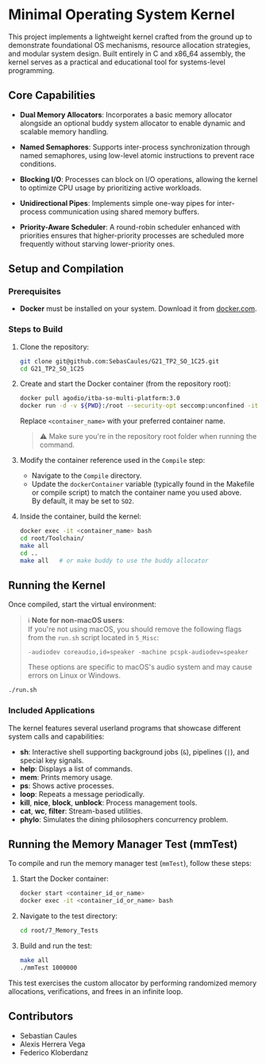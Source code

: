 

# Minimal Operating System Kernel

This project implements a lightweight kernel crafted from the ground up to demonstrate foundational OS mechanisms, resource allocation strategies, and modular system design. Built entirely in C and x86_64 assembly, the kernel serves as a practical and educational tool for systems-level programming.

## Core Capabilities

- **Dual Memory Allocators**: Incorporates a basic memory allocator alongside an optional buddy system allocator to enable dynamic and scalable memory handling.

- **Named Semaphores**: Supports inter-process synchronization through named semaphores, using low-level atomic instructions to prevent race conditions.

- **Blocking I/O**: Processes can block on I/O operations, allowing the kernel to optimize CPU usage by prioritizing active workloads.

- **Unidirectional Pipes**: Implements simple one-way pipes for inter-process communication using shared memory buffers.

- **Priority-Aware Scheduler**: A round-robin scheduler enhanced with priorities ensures that higher-priority processes are scheduled more frequently without starving lower-priority ones.

## Setup and Compilation

### Prerequisites
- **Docker** must be installed on your system. Download it from [docker.com](https://www.docker.com/).

### Steps to Build

1. Clone the repository:
   ```bash
   git clone git@github.com:SebasCaules/G21_TP2_SO_1C25.git
   cd G21_TP2_SO_1C25
   ```

2. Create and start the Docker container (from the repository root):
   ```bash
   docker pull agodio/itba-so-multi-platform:3.0
   docker run -d -v ${PWD}:/root --security-opt seccomp:unconfined -it --name <container_name> agodio/itba-so-multi-platform:3.0
   ```
   Replace `<container_name>` with your preferred container name.

   > ⚠️ Make sure you're in the repository root folder when running the command.

3. Modify the container reference used in the `Compile` step:
   - Navigate to the `Compile` directory.
   - Update the `dockerContainer` variable (typically found in the Makefile or compile script) to match the container name you used above.  
     By default, it may be set to `SO2`.

4. Inside the container, build the kernel:
   ```bash
   docker exec -it <container_name> bash
   cd root/Toolchain/
   make all
   cd ..
   make all   # or make buddy to use the buddy allocator
   ```

## Running the Kernel


Once compiled, start the virtual environment:

> ℹ️ **Note for non-macOS users**:  
> If you're not using macOS, you should remove the following flags from the `run.sh` script located in `5_Misc`:
> ```
> -audiodev coreaudio,id=speaker -machine pcspk-audiodev=speaker
> ```
> These options are specific to macOS's audio system and may cause errors on Linux or Windows.

```bash
./run.sh
```

### Included Applications

The kernel features several userland programs that showcase different system calls and capabilities:

- **sh**: Interactive shell supporting background jobs (`&`), pipelines (`|`), and special key signals.
- **help**: Displays a list of commands.
- **mem**: Prints memory usage.
- **ps**: Shows active processes.
- **loop**: Repeats a message periodically.
- **kill**, **nice**, **block**, **unblock**: Process management tools.
- **cat**, **wc**, **filter**: Stream-based utilities.
- **phylo**: Simulates the dining philosophers concurrency problem.

## Running the Memory Manager Test (mmTest)

To compile and run the memory manager test (`mmTest`), follow these steps:

1. Start the Docker container:
   ```bash
   docker start <container_id_or_name>
   docker exec -it <container_id_or_name> bash
   ```

2. Navigate to the test directory:
   ```bash
   cd root/7_Memory_Tests
   ```

3. Build and run the test:
   ```bash
   make all
   ./mmTest 1000000
   ```

This test exercises the custom allocator by performing randomized memory allocations, verifications, and frees in an infinite loop.

## Contributors

- Sebastian Caules  
- Alexis Herrera Vega  
- Federico Kloberdanz  